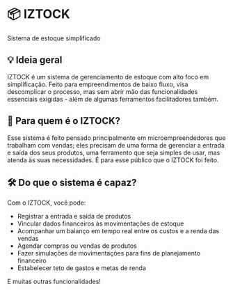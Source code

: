 # 📦 IZTOCK
Sistema de estoque simplificado

## 💡 Ideia geral
IZTOCK é um sistema de gerenciamento de estoque com alto foco em simplificação. Feito para empreendimentos de baixo fluxo, visa descomplicar o processo, mas sem abrir mão das funcionalidades essenciais exigidas - além de algumas ferramentos facilitadores também.

## 👤 Para quem é o IZTOCK?
Esse sistema é feito pensado principalmente em microempreendedores que trabalham com vendas; eles precisam de uma forma de gerenciar a entrada e saída dos seus produtos, uma ferramento que seja simples de usar, mas atenda às suas necessidades. É para esse público que o IZTOCK foi feito.

## 🛠 Do que o sistema é capaz?
Com o IZTOCK, você pode:
- Registrar a entrada e saída de produtos
- Vincular dados financeiros às movimentações de estoque
- Acompanhar um balanço em tempo real entre os custos e a renda das vendas
- Agendar compras ou vendas de produtos
- Fazer simulações de movimentações para fins de planejamento financeiro
- Estabelecer teto de gastos e metas de renda

E muitas outras funcionalidades!